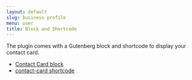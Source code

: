```yaml
---
layout: default
slug: business-profile
menu: user
title: Block and Shortcode
---
```

The plugin comes with a Gutenberg block and shortcode to display your contact card.

- [Contact Card block](contact-card-block)
- [contact-card shortcode](contact-card-shortcode)